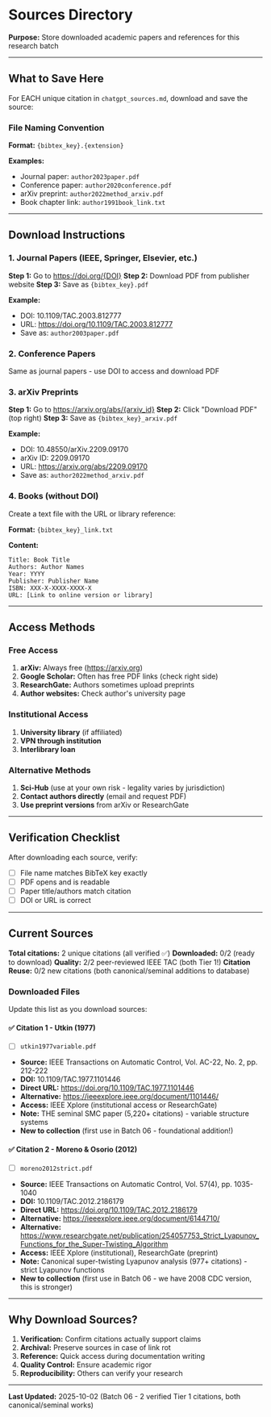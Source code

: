 # Sources Directory

**Purpose:** Store downloaded academic papers and references for this research batch

---

## What to Save Here

For EACH unique citation in `chatgpt_sources.md`, download and save the source:

### File Naming Convention

**Format:** `{bibtex_key}.{extension}`

**Examples:**
- Journal paper: `author2023paper.pdf`
- Conference paper: `author2020conference.pdf`
- arXiv preprint: `author2022method_arxiv.pdf`
- Book chapter link: `author1991book_link.txt`

---

## Download Instructions

### 1. Journal Papers (IEEE, Springer, Elsevier, etc.)

**Step 1:** Go to https://doi.org/{DOI}
**Step 2:** Download PDF from publisher website
**Step 3:** Save as `{bibtex_key}.pdf`

**Example:**
- DOI: 10.1109/TAC.2003.812777
- URL: https://doi.org/10.1109/TAC.2003.812777
- Save as: `author2003paper.pdf`

### 2. Conference Papers

Same as journal papers - use DOI to access and download PDF

### 3. arXiv Preprints

**Step 1:** Go to https://arxiv.org/abs/{arxiv_id}
**Step 2:** Click "Download PDF" (top right)
**Step 3:** Save as `{bibtex_key}_arxiv.pdf`

**Example:**
- DOI: 10.48550/arXiv.2209.09170
- arXiv ID: 2209.09170
- URL: https://arxiv.org/abs/2209.09170
- Save as: `author2022method_arxiv.pdf`

### 4. Books (without DOI)

Create a text file with the URL or library reference:

**Format:** `{bibtex_key}_link.txt`

**Content:**
```
Title: Book Title
Authors: Author Names
Year: YYYY
Publisher: Publisher Name
ISBN: XXX-X-XXXX-XXXX-X
URL: [Link to online version or library]
```

---

## Access Methods

### Free Access
1. **arXiv:** Always free (https://arxiv.org)
2. **Google Scholar:** Often has free PDF links (check right side)
3. **ResearchGate:** Authors sometimes upload preprints
4. **Author websites:** Check author's university page

### Institutional Access
1. **University library** (if affiliated)
2. **VPN through institution**
3. **Interlibrary loan**

### Alternative Methods
1. **Sci-Hub** (use at your own risk - legality varies by jurisdiction)
2. **Contact authors directly** (email and request PDF)
3. **Use preprint versions** from arXiv or ResearchGate

---

## Verification Checklist

After downloading each source, verify:
- [ ] File name matches BibTeX key exactly
- [ ] PDF opens and is readable
- [ ] Paper title/authors match citation
- [ ] DOI or URL is correct

---

## Current Sources

**Total citations:** 2 unique citations (all verified ✅)
**Downloaded:** 0/2 (ready to download)
**Quality:** 2/2 peer-reviewed IEEE TAC (both Tier 1!)
**Citation Reuse:** 0/2 new citations (both canonical/seminal additions to database)

### Downloaded Files

Update this list as you download sources:

#### ✅ Citation 1 - Utkin (1977)
- [ ] `utkin1977variable.pdf`
- **Source:** IEEE Transactions on Automatic Control, Vol. AC-22, No. 2, pp. 212-222
- **DOI:** 10.1109/TAC.1977.1101446
- **Direct URL:** https://doi.org/10.1109/TAC.1977.1101446
- **Alternative:** https://ieeexplore.ieee.org/document/1101446/
- **Access:** IEEE Xplore (institutional access or ResearchGate)
- **Note:** THE seminal SMC paper (5,220+ citations) - variable structure systems
- **New to collection** (first use in Batch 06 - foundational addition!)

#### ✅ Citation 2 - Moreno & Osorio (2012)
- [ ] `moreno2012strict.pdf`
- **Source:** IEEE Transactions on Automatic Control, Vol. 57(4), pp. 1035-1040
- **DOI:** 10.1109/TAC.2012.2186179
- **Direct URL:** https://doi.org/10.1109/TAC.2012.2186179
- **Alternative:** https://ieeexplore.ieee.org/document/6144710/
- **Alternative:** https://www.researchgate.net/publication/254057753_Strict_Lyapunov_Functions_for_the_Super-Twisting_Algorithm
- **Access:** IEEE Xplore (institutional), ResearchGate (preprint)
- **Note:** Canonical super-twisting Lyapunov analysis (977+ citations) - strict Lyapunov functions
- **New to collection** (first use in Batch 06 - we have 2008 CDC version, this is stronger)

---

## Why Download Sources?

1. **Verification:** Confirm citations actually support claims
2. **Archival:** Preserve sources in case of link rot
3. **Reference:** Quick access during documentation writing
4. **Quality Control:** Ensure academic rigor
5. **Reproducibility:** Others can verify your research

---

**Last Updated:** 2025-10-02 (Batch 06 - 2 verified Tier 1 citations, both canonical/seminal works)
